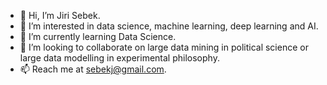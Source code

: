 - 👋 Hi, I’m Jiri Sebek.
- 👀 I’m interested in data science, machine learning, deep learning and AI.
- 🌱 I’m currently learning Data Science.
- 💞️ I’m looking to collaborate on large data mining in political science or large data modelling in experimental philosophy.
- 📫 Reach me at sebekj@gmail.com.

<!---
sebekj/sebekj is a ✨ special ✨ repository because its `README.md` (this file) appears on your GitHub profile.
You can click the Preview link to take a look at your changes.
--->
